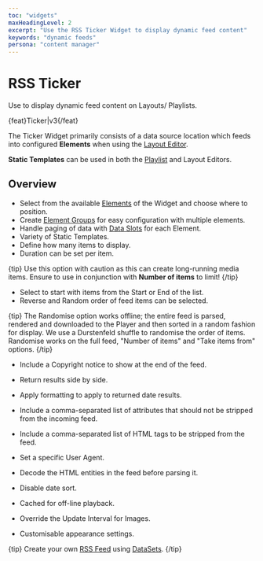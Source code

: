 ```yaml
---
toc: "widgets"
maxHeadingLevel: 2
excerpt: "Use the RSS Ticker Widget to display dynamic feed content"
keywords: "dynamic feeds"
persona: "content manager"
---
```


# RSS Ticker

Use to display dynamic feed content on Layouts/ Playlists.

{feat}Ticker|v3{/feat}

The Ticker Widget primarily consists of a data source location which feeds into configured **Elements** when using the [Layout Editor](layouts_editor.html).

**Static Templates** can be used in both the [Playlist](media_playlists.html#content-playlist-editor) and Layout Editors.

## Overview

- Select from the available [Elements](layouts_editor#content-data-widgets) of the Widget and choose where to position.
- Create [Element Groups](layouts_editor.html#content-grouping-elements) for easy configuration with multiple elements.
- Handle paging of data with [Data Slots](layouts_editor,html#content-data-slots) for each Element.
- Variety of Static Templates.
- Define how many items to display.
- Duration can be set per item.

{tip}
Use this option with caution as this can create long-running media items. Ensure to use in conjunction with **Number of items** to limit!
{/tip}

- Select to start with items from the Start or End of the list.
- Reverse and Random order of feed items can be selected.

{tip}
The Randomise option works offline; the entire feed is parsed, rendered and downloaded to the Player and then sorted in a random fashion for display. We use a Durstenfeld shuffle to randomise the order of items. Randomise works on the full feed, "Number of items" and "Take items from" options.
{/tip}

- Include a Copyright notice to show at the end of the feed.
- Return results side by side.

- Apply formatting to apply to returned date results.

- Include a comma-separated list of attributes that should not be stripped from the incoming feed.

- Include a comma-separated list of HTML tags to be stripped from the feed.

- Set a specific User Agent.

- Decode the HTML entities in the feed before parsing it.

- Disable date sort.

- Cached for off-line playback.

- Override the Update Interval for Images.

- Customisable appearance settings.

  

{tip}
Create your own [RSS Feed](media_datasets.html#content-view-rss) using [DataSets](media_datasets.html).
{/tip}


















